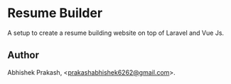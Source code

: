 # Resume Builder
A setup to create a resume building website on top of Laravel and Vue Js.

## Author
Abhishek Prakash, <<prakashabhishek6262@gmail.com>>.